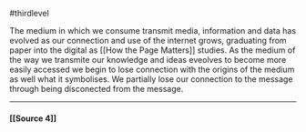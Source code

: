 #thirdlevel 


The medium in which we consume transmit media, information and data has evolved as our connection and use of the internet grows, graduating from paper into the digital as [[How the Page Matters]] studies. As the medium of the way we transmite our knowledge and ideas eveolves to become more easily accessed we begin to lose connection with the origins of the medium as well what it symbolises. We partially lose our connection to the message through being disconected from the message.

--- 

#### [[Source 4]]